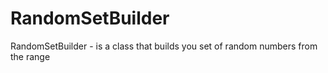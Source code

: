 # RandomSetBuilder
RandomSetBuilder - is a class that builds you set of random numbers from the range

